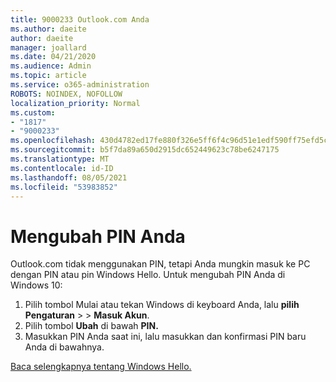 ```yaml
---
title: 9000233 Outlook.com Anda
ms.author: daeite
author: daeite
manager: joallard
ms.date: 04/21/2020
ms.audience: Admin
ms.topic: article
ms.service: o365-administration
ROBOTS: NOINDEX, NOFOLLOW
localization_priority: Normal
ms.custom:
- "1817"
- "9000233"
ms.openlocfilehash: 430d4782ed17fe880f326e5ff6f4c96d51e1edf590ff75efd5ce59fe4ee1c379
ms.sourcegitcommit: b5f7da89a650d2915dc652449623c78be6247175
ms.translationtype: MT
ms.contentlocale: id-ID
ms.lasthandoff: 08/05/2021
ms.locfileid: "53983852"
---
```

# <a name="change-your-pin"></a>Mengubah PIN Anda

Outlook.com tidak menggunakan PIN, tetapi Anda mungkin masuk ke PC dengan PIN atau pin Windows Hello. Untuk mengubah PIN Anda di Windows 10:

1. Pilih tombol Mulai atau tekan Windows di keyboard Anda, lalu **pilih Pengaturan**  >    >  **Masuk Akun**.
2. Pilih tombol **Ubah** di bawah **PIN.**
3. Masukkan PIN Anda saat ini, lalu masukkan dan konfirmasi PIN baru Anda di bawahnya.

[Baca selengkapnya tentang Windows Hello.](https://support.microsoft.com/help/17215/)